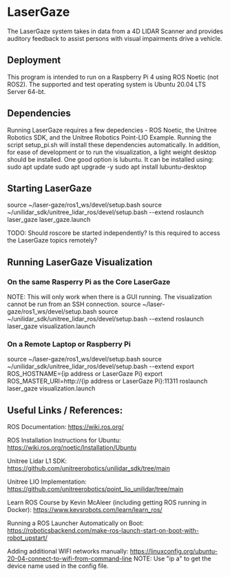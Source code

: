 # LaserGaze
The LaserGaze system takes in data from a 4D LIDAR Scanner and provides auditory feedback to assist persons with visual impairments drive a vehicle. 

## Deployment
This program is intended to run on a Raspberry Pi 4 using ROS Noetic (not ROS2). The supported and test operating system is Ubuntu 20.04 LTS Server 64-bt.

## Dependencies
Running LaserGaze requires a few depedencies - ROS Noetic, the Unitree Robotics SDK, and the Unitree Robotics Point-LIO Example. Running the script setup_pi.sh will install these dependencies automatically. 
In addition, for ease of development or to run the visualization, a light weight desktop should be installed. One good option is lubuntu. It can be installed using:
sudo apt update
sudo apt upgrade -y
sudo apt install lubuntu-desktop

## Starting LaserGaze
source ~/laser-gaze/ros1_ws/devel/setup.bash
source ~/unilidar_sdk/unitree_lidar_ros/devel/setup.bash --extend
roslaunch laser_gaze laser_gaze.launch

TODO: Should roscore be started independently? Is this required to access the LaserGaze topics remotely?

## Running LaserGaze Visualization
### On the same Rasperry Pi as the Core LaserGaze
NOTE: This will only work when there is a GUI running. The visualization cannot be run from an SSH connection.
source ~/laser-gaze/ros1_ws/devel/setup.bash
source ~/unilidar_sdk/unitree_lidar_ros/devel/setup.bash --extend
roslaunch laser_gaze visualization.launch

### On a Remote Laptop or Raspberry Pi
source ~/laser-gaze/ros1_ws/devel/setup.bash
source ~/unilidar_sdk/unitree_lidar_ros/devel/setup.bash --extend
export ROS_HOSTNAME={ip address or LaserGaze Pi}
export ROS_MASTER_URI=http://{ip address or LaserGaze Pi}:11311
roslaunch laser_gaze visualization.launch


## Useful Links / References: 
ROS Documentation: https://wiki.ros.org/ 

ROS Installation Instructions for Ubuntu: https://wiki.ros.org/noetic/Installation/Ubuntu

Unitree Lidar L1 SDK: https://github.com/unitreerobotics/unilidar_sdk/tree/main

Unitree LIO Implementation: https://github.com/unitreerobotics/point_lio_unilidar/tree/main

Learn ROS Course by Kevin McAleer (including getting ROS running in Docker): https://www.kevsrobots.com/learn/learn_ros/

Running a ROS Launcher Automatically on Boot: https://roboticsbackend.com/make-ros-launch-start-on-boot-with-robot_upstart/

Adding additional WIFI networks manually: https://linuxconfig.org/ubuntu-20-04-connect-to-wifi-from-command-line
NOTE: Use "ip a" to get the device name used in the config file.